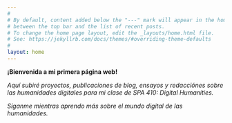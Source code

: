 ```yaml
---
#
# By default, content added below the "---" mark will appear in the home page
# between the top bar and the list of recent posts.
# To change the home page layout, edit the _layouts/home.html file.
# See: https://jekyllrb.com/docs/themes/#overriding-theme-defaults
#
layout: home
---
```


**¡Bienvenida a mi primera página web!**

*Aquí subiré proyectos, publicaciones de blog, ensayos y redacciónes sobre las humanidades digitales para mi clase de SPA 410: Digital Humanities.*

*Síganme mientras aprendo más sobre el mundo digital de las humanidades.*

